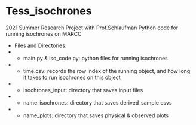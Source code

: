 # Tess_isochrones
2021 Summer Research Project with Prof.Schlaufman
Python code for running isochrones on MARCC

- Files and Directories:
- - main.py & iso_code.py: python files for running isochrones
- - time.csv: records the row index of the running object, and how long it takes to run isochrones on this object
- - isochrones_input: directory that saves input files
- - name_isochrones: directory that saves derived_sample csvs
- - name_plots: directory that saves physical & observed plots